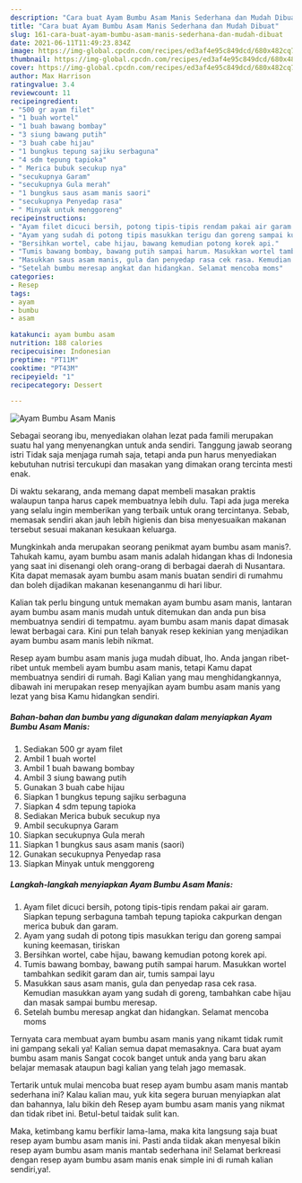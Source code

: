 ```yaml
---
description: "Cara buat Ayam Bumbu Asam Manis Sederhana dan Mudah Dibuat"
title: "Cara buat Ayam Bumbu Asam Manis Sederhana dan Mudah Dibuat"
slug: 161-cara-buat-ayam-bumbu-asam-manis-sederhana-dan-mudah-dibuat
date: 2021-06-11T11:49:23.834Z
image: https://img-global.cpcdn.com/recipes/ed3af4e95c849dcd/680x482cq70/ayam-bumbu-asam-manis-foto-resep-utama.jpg
thumbnail: https://img-global.cpcdn.com/recipes/ed3af4e95c849dcd/680x482cq70/ayam-bumbu-asam-manis-foto-resep-utama.jpg
cover: https://img-global.cpcdn.com/recipes/ed3af4e95c849dcd/680x482cq70/ayam-bumbu-asam-manis-foto-resep-utama.jpg
author: Max Harrison
ratingvalue: 3.4
reviewcount: 11
recipeingredient:
- "500 gr ayam filet"
- "1 buah wortel"
- "1 buah bawang bombay"
- "3 siung bawang putih"
- "3 buah cabe hijau"
- "1 bungkus tepung sajiku serbaguna"
- "4 sdm tepung tapioka"
- " Merica bubuk secukup nya"
- "secukupnya Garam"
- "secukupnya Gula merah"
- "1 bungkus saus asam manis saori"
- "secukupnya Penyedap rasa"
- " Minyak untuk menggoreng"
recipeinstructions:
- "Ayam filet dicuci bersih, potong tipis-tipis rendam pakai air garam. Siapkan tepung serbaguna tambah tepung tapioka cakpurkan dengan merica bubuk dan garam."
- "Ayam yang sudah di potong tipis masukkan terigu dan goreng sampai kuning keemasan, tiriskan"
- "Bersihkan wortel, cabe hijau, bawang kemudian potong korek api."
- "Tumis bawang bombay, bawang putih sampai harum. Masukkan wortel tambahkan sedikit garam dan air, tumis sampai layu"
- "Masukkan saus asam manis, gula dan penyedap rasa cek rasa. Kemudian masukkan ayam yang sudah di goreng, tambahkan cabe hijau dan masak sampai bumbu meresap."
- "Setelah bumbu meresap angkat dan hidangkan. Selamat mencoba moms"
categories:
- Resep
tags:
- ayam
- bumbu
- asam

katakunci: ayam bumbu asam 
nutrition: 188 calories
recipecuisine: Indonesian
preptime: "PT11M"
cooktime: "PT43M"
recipeyield: "1"
recipecategory: Dessert

---
```



![Ayam Bumbu Asam Manis](https://img-global.cpcdn.com/recipes/ed3af4e95c849dcd/680x482cq70/ayam-bumbu-asam-manis-foto-resep-utama.jpg)

Sebagai seorang ibu, menyediakan olahan lezat pada famili merupakan suatu hal yang menyenangkan untuk anda sendiri. Tanggung jawab seorang istri Tidak saja menjaga rumah saja, tetapi anda pun harus menyediakan kebutuhan nutrisi tercukupi dan masakan yang dimakan orang tercinta mesti enak.

Di waktu  sekarang, anda memang dapat membeli masakan praktis walaupun tanpa harus capek membuatnya lebih dulu. Tapi ada juga mereka yang selalu ingin memberikan yang terbaik untuk orang tercintanya. Sebab, memasak sendiri akan jauh lebih higienis dan bisa menyesuaikan makanan tersebut sesuai makanan kesukaan keluarga. 



Mungkinkah anda merupakan seorang penikmat ayam bumbu asam manis?. Tahukah kamu, ayam bumbu asam manis adalah hidangan khas di Indonesia yang saat ini disenangi oleh orang-orang di berbagai daerah di Nusantara. Kita dapat memasak ayam bumbu asam manis buatan sendiri di rumahmu dan boleh dijadikan makanan kesenanganmu di hari libur.

Kalian tak perlu bingung untuk memakan ayam bumbu asam manis, lantaran ayam bumbu asam manis mudah untuk ditemukan dan anda pun bisa membuatnya sendiri di tempatmu. ayam bumbu asam manis dapat dimasak lewat berbagai cara. Kini pun telah banyak resep kekinian yang menjadikan ayam bumbu asam manis lebih nikmat.

Resep ayam bumbu asam manis juga mudah dibuat, lho. Anda jangan ribet-ribet untuk membeli ayam bumbu asam manis, tetapi Kamu dapat membuatnya sendiri di rumah. Bagi Kalian yang mau menghidangkannya, dibawah ini merupakan resep menyajikan ayam bumbu asam manis yang lezat yang bisa Kamu hidangkan sendiri.

<!--inarticleads1-->

##### Bahan-bahan dan bumbu yang digunakan dalam menyiapkan Ayam Bumbu Asam Manis:

1. Sediakan 500 gr ayam filet
1. Ambil 1 buah wortel
1. Ambil 1 buah bawang bombay
1. Ambil 3 siung bawang putih
1. Gunakan 3 buah cabe hijau
1. Siapkan 1 bungkus tepung sajiku serbaguna
1. Siapkan 4 sdm tepung tapioka
1. Sediakan  Merica bubuk secukup nya
1. Ambil secukupnya Garam
1. Siapkan secukupnya Gula merah
1. Siapkan 1 bungkus saus asam manis (saori)
1. Gunakan secukupnya Penyedap rasa
1. Siapkan  Minyak untuk menggoreng




<!--inarticleads2-->

##### Langkah-langkah menyiapkan Ayam Bumbu Asam Manis:

1. Ayam filet dicuci bersih, potong tipis-tipis rendam pakai air garam. Siapkan tepung serbaguna tambah tepung tapioka cakpurkan dengan merica bubuk dan garam.
1. Ayam yang sudah di potong tipis masukkan terigu dan goreng sampai kuning keemasan, tiriskan
1. Bersihkan wortel, cabe hijau, bawang kemudian potong korek api.
1. Tumis bawang bombay, bawang putih sampai harum. Masukkan wortel tambahkan sedikit garam dan air, tumis sampai layu
1. Masukkan saus asam manis, gula dan penyedap rasa cek rasa. Kemudian masukkan ayam yang sudah di goreng, tambahkan cabe hijau dan masak sampai bumbu meresap.
1. Setelah bumbu meresap angkat dan hidangkan. Selamat mencoba moms




Ternyata cara membuat ayam bumbu asam manis yang nikamt tidak rumit ini gampang sekali ya! Kalian semua dapat memasaknya. Cara buat ayam bumbu asam manis Sangat cocok banget untuk anda yang baru akan belajar memasak ataupun bagi kalian yang telah jago memasak.

Tertarik untuk mulai mencoba buat resep ayam bumbu asam manis mantab sederhana ini? Kalau kalian mau, yuk kita segera buruan menyiapkan alat dan bahannya, lalu bikin deh Resep ayam bumbu asam manis yang nikmat dan tidak ribet ini. Betul-betul taidak sulit kan. 

Maka, ketimbang kamu berfikir lama-lama, maka kita langsung saja buat resep ayam bumbu asam manis ini. Pasti anda tiidak akan menyesal bikin resep ayam bumbu asam manis mantab sederhana ini! Selamat berkreasi dengan resep ayam bumbu asam manis enak simple ini di rumah kalian sendiri,ya!.

